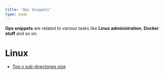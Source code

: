 ```yaml
---
title: 'Ops Snippets'
type: page
---
```


**Ops snippets** are related to various tasks like **Linux administration**, **Docker stuff** and so on.

# Linux

- [Top n sub-directories size](https://gist.github.com/d878a03e6719b6af712591416f47afb8)
